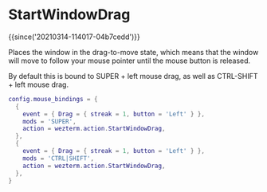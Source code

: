 # StartWindowDrag

{{since('20210314-114017-04b7cedd')}}

Places the window in the drag-to-move state, which means that the window will
move to follow your mouse pointer until the mouse button is released.

By default this is bound to SUPER + left mouse drag, as well as CTRL-SHIFT + left mouse drag.

```lua
config.mouse_bindings = {
  {
    event = { Drag = { streak = 1, button = 'Left' } },
    mods = 'SUPER',
    action = wezterm.action.StartWindowDrag,
  },
  {
    event = { Drag = { streak = 1, button = 'Left' } },
    mods = 'CTRL|SHIFT',
    action = wezterm.action.StartWindowDrag,
  },
}
```
